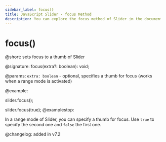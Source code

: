 ```yaml
---
sidebar_label: focus()
title: JavaScript Slider - focus Method 
description: You can explore the focus method of Slider in the documentation of the DHTMLX JavaScript UI library. Browse developer guides and API reference, try out code examples and live demos, and download a free 30-day evaluation version of DHTMLX Suite 7.
---
```


# focus()

@short: sets focus to a thumb of Slider

@signature: focus(extra?: boolean): void;

@params:
`extra: boolean` - optional, specifies a thumb for focus (works when a range mode is activated)

@example:

slider.focus();

slider.focus(true);
@examplestop:

In a range mode of Slider, you can specify a thumb for focus.  Use `true` to specify the second one and `false` the first one.

@changelog: added in v7.2
